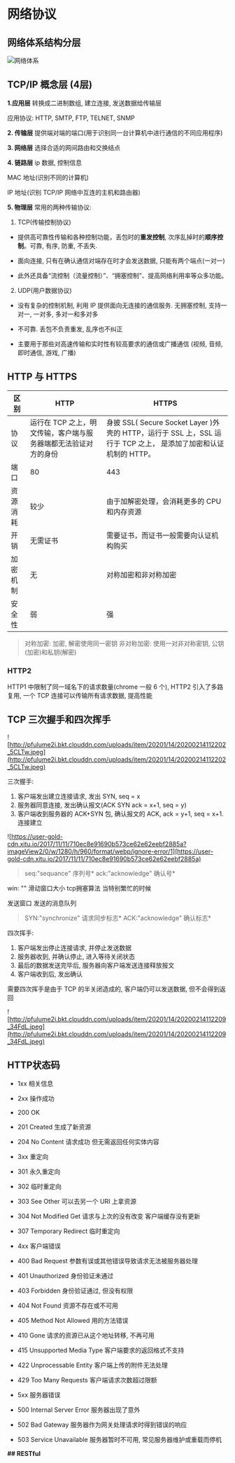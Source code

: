 # 网络协议

## 网络体系结构分层

![网络体系](https://user-gold-cdn.xitu.io/2017/11/11/690219fae5b0587fa26e2dee545e6200)

## TCP/IP 概念层 (4层)

**1.应用层**
转换成二进制数组, 建立连接, 发送数据给传输层

应用协议: HTTP, SMTP, FTP, TELNET, SNMP

**2. 传输层**
提供端对端的端口(用于识别同一台计算机中进行通信的不同应用程序)

**3. 网络层**
选择合适的网间路由和交换结点

**4. 链路层**
ip 数据, 控制信息

MAC 地址(识别不同的计算机)

IP 地址(识别 TCP/IP 网络中互连的主机和路由器)

**5. 物理层**
常用的两种传输协议:

1. TCP(传输控制协议)

- 提供高可靠性传输和各种控制功能，丢包时的****重发控制****, 次序乱掉时的****顺序控制****。可靠, 有序, 防重, 不丢失.

- 面向连接, 只有在确认通信对端存在时才会发送数据, 只能有两个端点(一对一)

- 此外还具备“流控制（流量控制）”、“拥塞控制”、提高网络利用率等众多功能。

2. UDP(用户数据协议)

- 没有复杂的控制机制, 利用 IP 提供面向无连接的通信服务. 无拥塞控制, 支持一对一, 一对多, 多对一和多对多

- 不可靠. 丢包不负责重发, 乱序也不纠正

- 主要用于那些对高速传输和实时性有较高要求的通信或广播通信 (视频, 音频, 即时通信, 游戏, 广播)

## HTTP 与 HTTPS

|区别|HTTP|HTTPS|
|---|---|--|
|协议|运行在 TCP 之上，明文传输，客户端与服务器端都无法验证对方的身份|身披 SSL( Secure Socket Layer )外壳的 HTTP，运行于 SSL 上，SSL 运行于 TCP 之上， 是添加了加密和认证机制的 HTTP。|
|端口|80|443|
|资源消耗|较少|由于加解密处理，会消耗更多的 CPU 和内存资源|
|开销|无需证书|需要证书，而证书一般需要向认证机构购买|
|加密机制|无|对称加密和非对称加密|
|安全性|弱|强|

> 对称加密: 加密, 解密使用同一密钥
> 非对称加密: 使用一对非对称密钥, 公钥(加密)和私钥(解密)

### HTTP2

HTTP1 中限制了同一域名下的请求数量(chrome 一般 6 个), HTTP2 引入了多路复用, 一个 TCP 连接可以传输所有请求数据, 提高性能

## TCP 三次握手和四次挥手

![http://pfulume2i.bkt.clouddn.com/uploads/item/20201/14/20200214112202_5CLTw.jpeg](http://pfulume2i.bkt.clouddn.com/uploads/item/20201/14/20200214112202_5CLTw.jpeg)

三次握手:

1. 客户端发出建立连接请求, 发出 SYN, seq = x
2. 服务器同意连接, 发出确认报文(ACK SYN ack = x+1, seq = y)
3. 客户端收到服务器的 ACK+SYN 包, 确认报文的 ACK, ack = y+1, seq = x+1. 连接建立

![https://user-gold-cdn.xitu.io/2017/11/11/710ec8e91690b573ce62e62eebf2885a?imageView2/0/w/1280/h/960/format/webp/ignore-error/1](https://user-gold-cdn.xitu.io/2017/11/11/710ec8e91690b573ce62e62eebf2885a)

> seq:"sequance" 序列号*
> ack:"acknowledge" 确认号*

win: "" 滑动窗口大小 tcp拥塞算法 当特别繁忙的时候

发送窗口 发送的消息队列

> SYN:"synchronize" 请求同步标志*
> ACK:"acknowledge" 确认标志*

四次挥手:

1. 客户端发出停止连接请求, 并停止发送数据
2. 服务器收到, 并确认停止, 进入等待关闭状态
3. 最后的数据发送完毕后, 服务器向客户端发送连接释放报文
4. 客户端收到后, 发出确认

需要四次挥手是由于 TCP 的半关闭造成的, 客户端仍可以发送数据, 但不会得到返回

![http://pfulume2i.bkt.clouddn.com/uploads/item/20201/14/20200214112209_34FdL.jpeg](http://pfulume2i.bkt.clouddn.com/uploads/item/20201/14/20200214112209_34FdL.jpeg)

## HTTP状态码

- 1xx 相关信息

- 2xx 操作成功

- 200 OK

- 201 Created 生成了新资源

- 204 No Content 请求成功 但无需返回任何实体内容

- 3xx 重定向

- 301 永久重定向

- 302 临时重定向

- 303 See Other 可以去另一个 URI 上拿资源

- 304 Not Modified Get 请求与上次的没有改变 客户端缓存没有更新

- 307 Temporary Redirect 临时重定向

- 4xx 客户端错误

- 400 Bad Request 参数有误或其他错误导致请求无法被服务器处理

- 401 Unauthorized 身份验证未通过

- 403 Forbidden 身份验证通过, 但没有权限

- 404 Not Found 资源不存在或不可用

- 405 Method Not Allowed 用的方法错误

- 410 Gone 请求的资源已从这个地址转移, 不再可用

- 415 Unsupported Media Type 客户端要求的返回格式不支持

- 422 Unprocessable Entity 客户端上传的附件无法处理

- 429 Too Many Requests 客户端请求次数超过限额

- 5xx 服务器错误

- 500 Internal Server Error 服务器出现了意外

- 502 Bad Gateway 服务器作为网关处理请求时得到错误的响应

- 503 Service Unavailable 服务器暂时不可用, 常见服务器维护或重载而停机

**## RESTful**